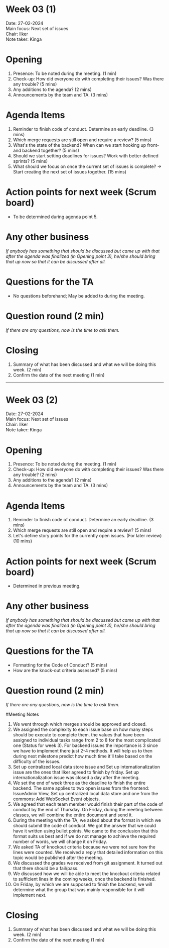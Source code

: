 # Week 03 (1)

Date:           27-02-2024\
Main focus:     Next set of issues\
Chair:          Ilker\
Note taker:     Kinga

# Opening
1. Presence: To be noted during the meeting. (1 min)
2. Check-up: How did everyone do with completing their issues? Was there any trouble? (5 mins)
3. Any additions to the agenda? (2 mins)
4. Announcements by the team and TA. (3 mins)

# Agenda Items
1. Reminder to finish code of conduct. Determine an early deadline. (3 mins)
2. Which merge requests are still open and require a review? (5 mins)
3. What's the state of the backend? When can we start hooking up front- and backend together? (5 mins)
4. Should we start setting deadlines for issues? Work with better defined sprints? (5 mins)
5. What should we focus on once the current set of issues is complete? -> Start creating the next set of issues together. (15 mins)

# Action points for next week (Scrum board)
- To be determined during agenda point 5.

# Any other business
*If anybody has something that should be discussed but came up with that after the agenda was finalized (in Opening point 3), he/she should bring that up now so that it can be discussed after all.*

# Questions for the TA
- No questions beforehand; May be added to during the meeting.

# Question round (2 min)
*If there are any questions, now is the time to ask them.*

# Closing
1. Summary of what has been discussed and what we will be doing this week. (2 min)
2. Confirm the date of the next meeting (1 min)

---

# Week 03 (2)

Date:           27-02-2024\
Main focus:     Next set of issues\
Chair:          Ilker\
Note taker:     Kinga

# Opening
1. Presence: To be noted during the meeting. (1 min)
2. Check-up: How did everyone do with completing their issues? Was there any trouble? (2 mins)
3. Any additions to the agenda? (2 mins)
4. Announcements by the team and TA. (3 mins)

# Agenda Items
1. Reminder to finish code of conduct. Determine an early deadline. (3 mins)
2. Which merge requests are still open and require a review? (5 mins)
3. Let's define story points for the currently open issues. (For later review) (10 mins)

# Action points for next week (Scrum board)
- Determined in previous meeting.

# Any other business
*If anybody has something that should be discussed but came up with that after the agenda was finalized (in Opening point 3), he/she should bring that up now so that it can be discussed after all.*

# Questions for the TA
- Formatting for the Code of Conduct? (5 mins)
- How are the knock-out criteria assessed? (5 mins)

# Question round (2 min)
*If there are any questions, now is the time to ask them.*

#Meeting Notes
1. We went through which merges should be approved and closed.
2. We assigned the complexity to each issue base on how many steps should be execute to complete them. the values that have been assigned to individual tasks range from 2 to 8 for the most complicated one (Status for week 3). For backend issues the importance is 3 since we have to implement there just 2-4 methods.
It will help us to then during next milestone predict how much time it'll take based on the difficulty of the issues.
3. Set up centralized local data store issue and Set up internationalization issue are the ones that Ilker agreed to finish by friday. Set up internationalization issue was closed a day after the meeting.
4. We set the end of week three as the deadline to finish the entire backend. The same applies to two open issues from the frontend: IssueAdmin View, Set up centralized local data store and one from the commons: Add WebSocket Event objects.
5. We agreed that each team member would finish their part of the code of conduct by the end of Thursday. On Friday, during the meeting between classes, we will combine the entire document and send it.
6. During the meeting with the TA, we asked about the format in which we should submit the code of conduct. We got the answer that we could have it written using bullet points. We came to the conclusion that this format suits us best and if we do not manage to achieve the required number of words, we will change it on Friday.
7. We asked TA of knockout criteria because we were not sure how the lines were counted. We received a reply that detailed information on this topic would be published after the meeting.
8. We discussed the grades we received from git assignment. It turned out that there should be a fail/pass.
9. We discussed how we will be able to meet the knockout criteria related to sufficient lines in the coming weeks, once the backend is finished.
10. On Friday, by which we are supposed to finish the backend, we will determine what the group that was mainly responsible for it will implement next.

# Closing
1. Summary of what has been discussed and what we will be doing this week. (2 min)
2. Confirm the date of the next meeting (1 min)
